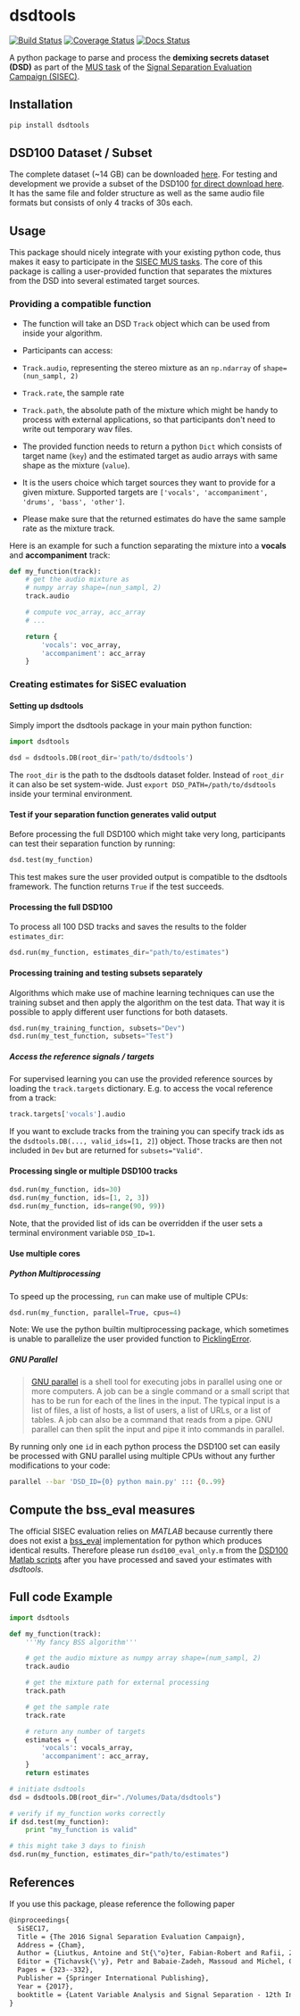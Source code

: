 # dsdtools

[![Build Status](https://travis-ci.org/faroit/dsdtools.svg?branch=master)](https://travis-ci.org/faroit/dsdtools)
[![Coverage Status](https://coveralls.io/repos/github/faroit/dsdtools/badge.svg?branch=master)](https://coveralls.io/github/faroit/dsdtools?branch=master)
[![Docs Status](https://readthedocs.org/projects/dsdtools/badge/?version=latest)](https://dsdtools.readthedocs.org/en/latest/)


A python package to parse and process the __demixing secrets dataset (DSD)__ as part of the [MUS task](https://sisec.inria.fr/home/2016-professionally-produced-music-recordings/) of the [Signal Separation Evaluation Campaign (SISEC)](https://sisec.inria.fr/).

## Installation

```bash
pip install dsdtools
```

## DSD100 Dataset / Subset

The complete dataset (~14 GB) can be downloaded [here](http://liutkus.net/DSD100.zip). For testing and development we provide a subset of the DSD100 [for direct download here](https://www.loria.fr/~aliutkus/DSD100subset.zip). It has the same file and folder structure as well as the same audio file formats but consists of only 4 tracks of 30s each.

## Usage

This package should nicely integrate with your existing python code, thus makes it easy to participate in the [SISEC MUS tasks](https://sisec.inria.fr/home/2016-professionally-produced-music-recordings). The core of this package is calling a user-provided function that separates the mixtures from the DSD into several estimated target sources.

### Providing a compatible function

- The function will take an DSD ```Track``` object which can be used from inside your algorithm.
- Participants can access:

 - ```Track.audio```, representing the stereo mixture as an ```np.ndarray``` of ```shape=(nun_sampl, 2)```
 - ```Track.rate```, the sample rate
 - ```Track.path```, the absolute path of the mixture which might be handy to process with external applications, so that participants don't need to write out temporary wav files.

- The provided function needs to return a python ```Dict``` which consists of target name (```key```) and the estimated target as audio arrays with same shape as the mixture (```value```).
- It is the users choice which target sources they want to provide for a given mixture. Supported targets are ```['vocals', 'accompaniment', 'drums', 'bass', 'other']```.
- Please make sure that the returned estimates do have the same sample rate as the mixture track.

Here is an example for such a function separating the mixture into a __vocals__ and __accompaniment__ track:

```python
def my_function(track):
    # get the audio mixture as
    # numpy array shape=(nun_sampl, 2)
    track.audio

    # compute voc_array, acc_array
    # ...

    return {
        'vocals': voc_array,
        'accompaniment': acc_array
    }
```

### Creating estimates for SiSEC evaluation

#### Setting up dsdtools

Simply import the dsdtools package in your main python function:

```python
import dsdtools

dsd = dsdtools.DB(root_dir='path/to/dsdtools')
```

The ```root_dir``` is the path to the dsdtools dataset folder. Instead of ```root_dir``` it can also be set system-wide. Just ```export DSD_PATH=/path/to/dsdtools``` inside your terminal environment.

#### Test if your separation function generates valid output

Before processing the full DSD100 which might take very long, participants can test their separation function by running:
```python
dsd.test(my_function)
```
This test makes sure the user provided output is compatible to the dsdtools framework. The function returns `True` if the test succeeds.

#### Processing the full DSD100

To process all 100 DSD tracks and saves the results to the folder ```estimates_dir```:

```python
dsd.run(my_function, estimates_dir="path/to/estimates")
```

#### Processing training and testing subsets separately

Algorithms which make use of machine learning techniques can use the training subset and then apply the algorithm on the test data. That way it is possible to apply different user functions for both datasets.

```python
dsd.run(my_training_function, subsets="Dev")
dsd.run(my_test_function, subsets="Test")
```

##### Access the reference signals / targets

For supervised learning you can use the provided reference sources by loading the `track.targets` dictionary.
E.g. to access the vocal reference from a track:

```python
track.targets['vocals'].audio
```

If you want to exclude tracks from the training you can specify track ids as  the `dsdtools.DB(..., valid_ids=[1, 2]`) object. Those tracks are then not included in `Dev` but are returned for `subsets="Valid"`.


#### Processing single or multiple DSD100 tracks

```python
dsd.run(my_function, ids=30)
dsd.run(my_function, ids=[1, 2, 3])
dsd.run(my_function, ids=range(90, 99))
```

Note, that the provided list of ids can be overridden if the user sets a terminal environment variable ```DSD_ID=1```.

#### Use multiple cores

##### Python Multiprocessing

To speed up the processing, `run` can make use of multiple CPUs:

```python
dsd.run(my_function, parallel=True, cpus=4)
```

Note: We use the python builtin multiprocessing package, which sometimes is unable to parallelize the user provided function to [PicklingError](http://stackoverflow.com/a/8805244).

##### GNU Parallel

> [GNU parallel](http://www.gnu.org/software/parallel) is a shell tool for executing jobs in parallel using one or more computers. A job can be a single command or a small script that has to be run for each of the lines in the input. The typical input is a list of files, a list of hosts, a list of users, a list of URLs, or a list of tables. A job can also be a command that reads from a pipe. GNU parallel can then split the input and pipe it into commands in parallel.

By running only one ```id``` in each python process the DSD100 set can easily be processed with GNU parallel using multiple CPUs without any further modifications to your code:

```bash
parallel --bar 'DSD_ID={0} python main.py' ::: {0..99}  
```

## Compute the bss_eval measures

The official SISEC evaluation relies on _MATLAB_ because currently there does not exist a [bss_eval](http://bass-db.gforge.inria.fr/bss_eval/) implementation for python which produces identical results.
Therefore please run ```dsd100_eval_only.m``` from the [DSD100 Matlab scripts](https://github.com/faroit/dsd100mat) after you have processed and saved your estimates with _dsdtools_.

## Full code Example

```python
import dsdtools

def my_function(track):
    '''My fancy BSS algorithm'''

    # get the audio mixture as numpy array shape=(num_sampl, 2)
    track.audio

    # get the mixture path for external processing
    track.path

    # get the sample rate
    track.rate

    # return any number of targets
    estimates = {
        'vocals': vocals_array,
        'accompaniment': acc_array,
    }
    return estimates

# initiate dsdtools
dsd = dsdtools.DB(root_dir="./Volumes/Data/dsdtools")

# verify if my_function works correctly
if dsd.test(my_function):
    print "my_function is valid"

# this might take 3 days to finish
dsd.run(my_function, estimates_dir="path/to/estimates")

```

## References

If you use this package, please reference the following paper

```tex
@inproceedings{
  SiSEC17,
  Title = {The 2016 Signal Separation Evaluation Campaign},
  Address = {Cham},
  Author = {Liutkus, Antoine and St{\"o}ter, Fabian-Robert and Rafii, Zafar and Kitamura, Daichi and Rivet, Bertrand and Ito, Nobutaka and Ono, Nobutaka and Fontecave, Julie},
  Editor = {Tichavsk{\'y}, Petr and Babaie-Zadeh, Massoud and Michel, Olivier J.J. and Thirion-Moreau, Nad{\`e}ge},
  Pages = {323--332},
  Publisher = {Springer International Publishing},
  Year = {2017},
  booktitle = {Latent Variable Analysis and Signal Separation - 12th International Conference, {LVA/ICA} 2015, Liberec, Czech Republic, August 25-28, 2015, Proceedings},
}
```
